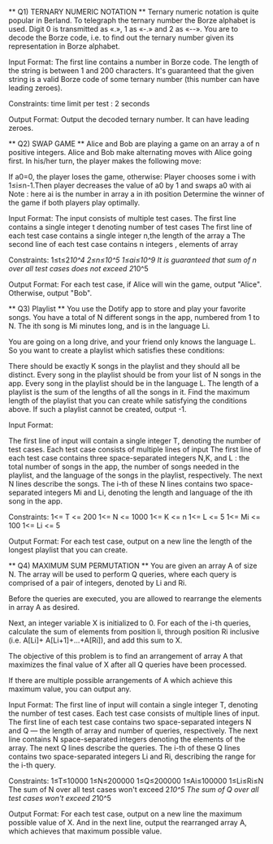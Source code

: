 
** Q1) TERNARY NUMERIC NOTATION **
Ternary numeric notation is quite popular in Berland. To telegraph the ternary number the Borze alphabet is used. Digit 0 is transmitted as «.», 1 as «-.» and 2 as «--». You are to decode the Borze code, i.e. to find out the ternary number given its representation in Borze alphabet.

Input Format:
The first line contains a number in Borze code. The length of the string is between 1 and 200 characters. It's guaranteed that the given string is a valid Borze code of some ternary number (this number can have leading zeroes).

Constraints:
time limit per test : 2 seconds

Output Format:
Output the decoded ternary number. It can have leading zeroes.




** Q2) SWAP GAME **
Alice and Bob are playing a game on an array a of n positive integers. Alice and Bob make alternating moves with Alice going first. In his/her turn, the player makes the following move:

If a0=0, the player loses the game, otherwise:
Player chooses some i with 1≤i≤n-1.Then player decreases the value of a0 by 1 and swaps a0 with ai
Note : here ai is the number in array a in ith position Determine the winner of the game if both players play optimally.

Input Format:
The input consists of multiple test cases. The first line contains a single integer t denoting number of test cases
The first line of each test case contains a single integer n,the length of the array a
The second line of each test case contains n integers , elements of array

Constraints:
1≤t≤2*10^4
2≤n≤10^5
1≤ai≤10^9
It is guaranteed that sum of n over all test cases does not exceed 2*10^5

Output Format:
For each test case, if Alice will win the game, output "Alice". Otherwise, output "Bob".




** Q3) Playlist **
You use the Dotify app to store and play your favorite songs. You have a total of N different songs in the app, numbered from 1 to N. The ith song is Mi minutes long, and is in the language Li.

You are going on a long drive, and your friend only knows the language L. So you want to create a playlist which satisfies these conditions:

There should be exactly K songs in the playlist and they should all be distinct.
Every song in the playlist should be from your list of N songs in the app.
Every song in the playlist should be in the language L.
The length of a playlist is the sum of the lengths of all the songs in it. Find the maximum length of the playlist that you can create while satisfying the conditions above. If such a playlist cannot be created, output -1.

Input Format:

The first line of input will contain a single integer T, denoting the number of test cases.
Each test case consists of multiple lines of input
The first line of each test case contains three space-separated integers N,K, and L : the total number of songs in the app, the number of songs needed in the playlist, and the language of the songs in the playlist, respectively.
The next N lines describe the songs. The i-th of these N lines contains two space-separated integers Mi and Li, denoting the length and language of the ith song in the app.

Constraints:
1<= T <= 200
1<= N <= 1000
1<= K <= n
1<= L <= 5
1<= Mi <= 100
1<= Li <= 5

Output Format:
For each test case, output on a new line the length of the longest playlist that you can create.




** Q4) MAXIMUM SUM PERMUTATION **
You are given an array A of size N. The array will be used to perform Q queries, where each query is comprised of a pair of integers, denoted by Li and Ri.

Before the queries are executed, you are allowed to rearrange the elements in array A as desired.

Next, an integer variable X is initialized to 0. For each of the i-th queries, calculate the sum of elements from position li, through position Ri inclusive (i.e. A[Li]+ A[Li+1]+...+A[Ri]), and add this sum to X.

The objective of this problem is to find an arrangement of array A that maximizes the final value of X after all Q queries have been processed.

If there are multiple possible arrangements of A which achieve this maximum value, you can output any.

Input Format:
The first line of input will contain a single integer T, denoting the number of test cases.
Each test case consists of multiple lines of input.
The first line of each test case contains two space-separated integers N and Q — the length of array and number of queries, respectively.
The next line contains N space-separated integers denoting the elements of the array.
The next Q lines describe the queries. The i-th of these Q lines contains two space-separated integers Li and Ri, describing the range for the i-th query.

Constraints:
1≤T≤10000
1≤N≤200000
1≤Q≤200000
1≤Ai≤100000
1≤Li≤Ri≤N
The sum of N over all test cases won't exceed 2*10^5
The sum of Q over all test cases won't exceed 2*10^5

Output Format:
For each test case, output on a new line the maximum possible value of X. And in the next line, output the rearranged array A, which achieves that maximum possible value.
